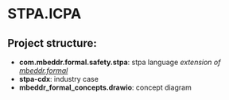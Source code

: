 # STPA.ICPA

## Project structure:

- **com.mbeddr.formal.safety.stpa**: stpa language *extension of [mbeddr.formal](https://github.com/mbeddr/mbeddr.formal)*
- **stpa-cdx**: industry case
- **mbeddr_formal_concepts.drawio**: concept diagram
